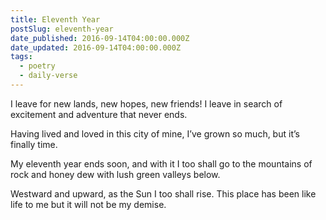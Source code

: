 ```yaml
---
title: Eleventh Year
postSlug: eleventh-year
date_published: 2016-09-14T04:00:00.000Z
date_updated: 2016-09-14T04:00:00.000Z
tags:
  - poetry
  - daily-verse
---
```


I leave for new lands,
new hopes, new friends!
I leave in search of excitement
and adventure that never ends.

Having lived and loved
in this city of mine,
I’ve grown so much,
but it’s finally time.

My eleventh year ends soon,
and with it I too shall go
to the mountains of rock and honey dew
with lush green valleys below.

Westward and upward,
as the Sun I too shall rise.
This place has been like life to me
but it will not be my demise.
